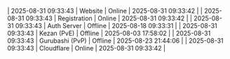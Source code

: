 | 2025-08-31 09:33:43 | Website | Online | 2025-08-31 09:33:42 |
| 2025-08-31 09:33:43 | Registration | Online | 2025-08-31 09:33:42 |
| 2025-08-31 09:33:43 | Auth Server | Offline | 2025-08-18 09:33:31 |
| 2025-08-31 09:33:43 | Kezan (PvE) | Offline | 2025-08-03 17:58:02 |
| 2025-08-31 09:33:43 | Gurubashi (PvP) | Offline | 2025-08-23 21:44:06 |
| 2025-08-31 09:33:43 | Cloudflare | Online | 2025-08-31 09:33:42 |

